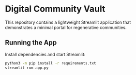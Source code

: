 # Digital Community Vault

This repository contains a lightweight Streamlit application that demonstrates a minimal portal for regenerative communities.

## Running the App

Install dependencies and start Streamlit:

```bash
python3 -m pip install -r requirements.txt
streamlit run app.py